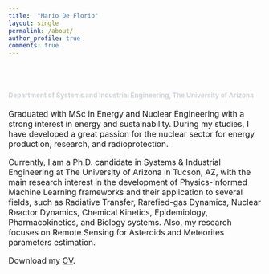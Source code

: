 ```yaml
---
title:  "Mario De Florio"
layout: single
permalink: /about/
author_profile: true
comments: true
---
```

<h1>
<font size="2">
<p><br></p>
<p><span style="color: rgb(209, 213, 216);">Department of Systems and Industrial Engineering, The University of Arizona</span></p>
</font>
</h1>

<font size="3">
Graduated with MSc in Energy and Nuclear Engineering with a strong interest in energy and sustainability. During my studies, I have developed a great passion for the nuclear sector for energy production, research, and radioprotection.

Currently, I am a Ph.D. candidate in Systems & Industrial Engineering at The University of Arizona in Tucson, AZ, with the main research interest in the development of Physics-Informed Machine Learning frameworks and their application to several fields, such as Radiative Transfer, Rarefied-gas Dynamics, Nuclear Reactor Dynamics, Chemical Kinetics, Epidemiology, Pharmacokinetics, and Biology systems. 
Also, my research focuses on Remote Sensing for Asteroids and Meteorites parameters estimation.

<i class="fas fa-download  pr-1 fa-fw"></i> Download my <a href="https://github.com/mariodeflorio/mariodeflorio.github.io/raw/master/_files/CV_DeFlorio.pdf">CV</a>.
</font>
